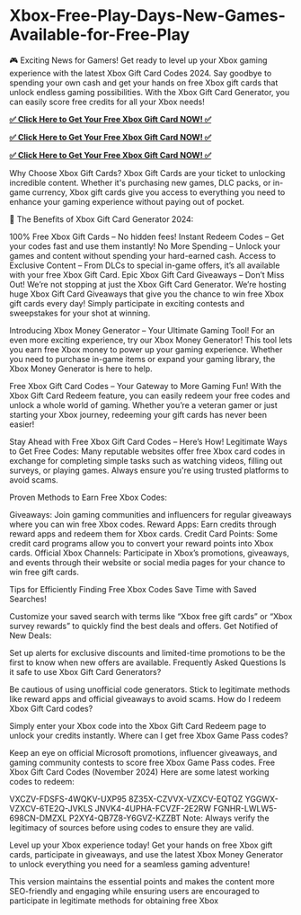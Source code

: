 # Xbox-Free-Play-Days-New-Games-Available-for-Free-Play
🎮 Exciting News for Gamers! Get ready to level up your Xbox gaming experience with the latest Xbox Gift Card Codes 2024. Say goodbye to spending your own cash and get your hands on free Xbox gift cards that unlock endless gaming possibilities. With the Xbox Gift Card Generator, you can easily score free credits for all your Xbox needs!




**[✅ Click Here to Get Your Free Xbox Gift Card NOW! ✅](https://usaofferzon.com/xbox)**



**[✅ Click Here to Get Your Free Xbox Gift Card NOW! ✅](https://usaofferzon.com/alloffergiftcard)**




**[✅ Click Here to Get Your Free Xbox Gift Card NOW! ✅](https://usaofferzon.com/giftcard)**





Why Choose Xbox Gift Cards?
Xbox Gift Cards are your ticket to unlocking incredible content. Whether it's purchasing new games, DLC packs, or in-game currency, Xbox gift cards give you access to everything you need to enhance your gaming experience without paying out of pocket.

🔑 The Benefits of Xbox Gift Card Generator 2024:

100% Free Xbox Gift Cards – No hidden fees!
Instant Redeem Codes – Get your codes fast and use them instantly!
No More Spending – Unlock your games and content without spending your hard-earned cash.
Access to Exclusive Content – From DLCs to special in-game offers, it’s all available with your free Xbox Gift Card.
Epic Xbox Gift Card Giveaways – Don’t Miss Out!
We’re not stopping at just the Xbox Gift Card Generator. We’re hosting huge Xbox Gift Card Giveaways that give you the chance to win free Xbox gift cards every day! Simply participate in exciting contests and sweepstakes for your shot at winning.

Introducing Xbox Money Generator – Your Ultimate Gaming Tool!
For an even more exciting experience, try our Xbox Money Generator! This tool lets you earn free Xbox money to power up your gaming experience. Whether you need to purchase in-game items or expand your gaming library, the Xbox Money Generator is here to help.

Free Xbox Gift Card Codes – Your Gateway to More Gaming Fun!
With the Xbox Gift Card Redeem feature, you can easily redeem your free codes and unlock a whole world of gaming. Whether you’re a veteran gamer or just starting your Xbox journey, redeeming your gift cards has never been easier!

Stay Ahead with Free Xbox Gift Card Codes – Here’s How!
Legitimate Ways to Get Free Codes: Many reputable websites offer free Xbox card codes in exchange for completing simple tasks such as watching videos, filling out surveys, or playing games. Always ensure you're using trusted platforms to avoid scams.

Proven Methods to Earn Free Xbox Codes:

Giveaways: Join gaming communities and influencers for regular giveaways where you can win free Xbox codes.
Reward Apps: Earn credits through reward apps and redeem them for Xbox cards.
Credit Card Points: Some credit card programs allow you to convert your reward points into Xbox cards.
Official Xbox Channels: Participate in Xbox’s promotions, giveaways, and events through their website or social media pages for your chance to win free gift cards.

Tips for Efficiently Finding Free Xbox Codes
Save Time with Saved Searches!

Customize your saved search with terms like “Xbox free gift cards” or “Xbox survey rewards” to quickly find the best deals and offers.
Get Notified of New Deals:

Set up alerts for exclusive discounts and limited-time promotions to be the first to know when new offers are available.
Frequently Asked Questions
Is it safe to use Xbox Gift Card Generators?

Be cautious of using unofficial code generators. Stick to legitimate methods like reward apps and official giveaways to avoid scams.
How do I redeem Xbox Gift Card codes?

Simply enter your Xbox code into the Xbox Gift Card Redeem page to unlock your credits instantly.
Where can I get free Xbox Game Pass codes?

Keep an eye on official Microsoft promotions, influencer giveaways, and gaming community contests to score free Xbox Game Pass codes.
Free Xbox Gift Card Codes (November 2024)
Here are some latest working codes to redeem:

VXCZV-FDSFS-4WQKV-UXP95
8Z35X-CZVVX-VZXCV-EQTQZ
YGGWX-VZXCV-6TE2Q-JVKLS
JNVK4-4UPHA-FCVZF-2E2RW
FGNHR-LWLW5-698CN-DMZXL
P2XY4-QB7Z8-Y6GVZ-KZZBT
Note: Always verify the legitimacy of sources before using codes to ensure they are valid.

Level up your Xbox experience today! Get your hands on free Xbox gift cards, participate in giveaways, and use the latest Xbox Money Generator to unlock everything you need for a seamless gaming adventure!

This version maintains the essential points and makes the content more SEO-friendly and engaging while ensuring users are encouraged to participate in legitimate methods for obtaining free Xbox
